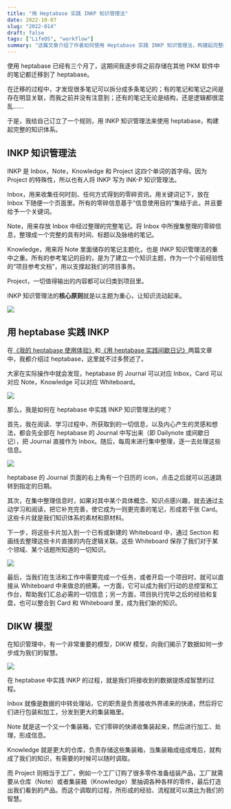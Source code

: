 ```yaml
---
title: "用 Heptabase 实践 INKP 知识管理法"
date: 2022-10-07
slug: "2022-014"
draft: false
tags: ["LifeOS", "workflow"]
summary: "这篇文章介绍了作者如何使用 Heptabase 实践 INKP 知识管理法，构建起完整的知识体系。INKP 知识管理法的核心原则是以主题为重心，让知识流动起来。作者在 heptabase 中使用 Journal 作为 Inbox，Card 作为 Note，Whiteboard 作为 Knowledge，通过 DIKW 模型将数据提炼成智慧，形成完整的知识体系。"
---
```


使用 heptabase 已经有三个月了，这期间我逐步将之前存储在其他 PKM 软件中的笔记都迁移到了 heptabase。

在迁移的过程中，才发现很多笔记可以拆分成多条笔记的；有的笔记和笔记之间是存在明显关联，而我之前并没有注意到；还有的笔记无论是结构，还是逻辑都很混乱……

于是，我给自己订立了一个规则，用 INKP 知识管理法来使用 heptabase，构建起完整的知识体系。

## INKP 知识管理法

INKP 是 Inbox，Note，Knowledge 和 Project 这四个单词的首字母。因为 Project 的特殊性，所以也有人将 INKP 写为 INK-P 知识管理法。

Inbox，用来收集任何时刻、任何方式得到的零碎资讯，用关键词记下，放在 Inbox 下随便一个页面里。所有的零碎信息基于“信息使用目的”集结于此，并且要给予一个关键词。

Note，用来存放 Inbox 中经过整理的完整笔记。将 Inbox 中所搜集整理的零碎信息，整理成一个完整的具有时间、标题以及脉络的笔记。

Knowledge，用来将 Note 里面储存的笔记主题化，也是 INKP 知识管理法的重中之重。所有的参考笔记的目的，是为了建立一个知识主题，作为一个个前经验性的“项目参考文档”，用以支撑起我们的项目事务。

Project，一切值得输出的内容都可以归类到项目里。

INKP 知识管理法的**核心原则**就是以主题为重心，让知识流动起来。

![](https://cos.justgoidea.com/justgoidea/uPic/2022/10/07/633fb6cf1842f.png)

## 用 heptabase 实践 INKP

在[《我的 heptabase 使用体验》](https://www.justgoidea.com/posts/2022-012)和[《用 heptabase 实践间歇日记》](https://www.justgoidea.com/posts/2022-013)两篇文章中，我都介绍过 heptabase，这里就不过多赘述了。

大家在实际操作中就会发现，heptabase 的 Journal 可以对应 Inbox，Card 可以对应 Note，Knowledge 可以对应 Whiteboard。

![](https://cos.justgoidea.com/justgoidea/uPic/2022/10/07/633fb80cc9464.png)

那么，我是如何在 heptabase 中实践 INKP 知识管理法的呢？

首先，我在阅读、学习过程中，所获取到的一切信息，以及内心产生的灵感和想法，都会先全部在 heptabase 的 Journal 中写出来（即 Dailynote 或间歇日记），把 Journal 直接作为 Inbox。随后，每周末进行集中整理，逐一去处理这些信息。

![](https://cos.justgoidea.com/justgoidea/uPic/2022/10/07/633fba76cd4e7.png)

heptabase 的 Journal 页面的右上角有一个日历的 icon，点击之后就可以迅速跳转到指定的日期。

其次，在集中整理信息时，如果对其中某个具体概念、知识点感兴趣，就去通过主动学习和阅读，把它补充完善，使它成为一则更完善的笔记，形成若干张 Card。这些卡片就是我们知识体系的素材和原材料。

下一步，将这些卡片加入到一个已有或新建的 Whiteboard 中，通过 Section 和画线去整理这些卡片直接的内在逻辑关联。这些 Whiteboard 保存了我们对于某个领域、某个话题所知道的一切知识。

![](https://cos.justgoidea.com/justgoidea/uPic/2022/10/07/633fbbef8c515.jpg)

最后，当我们在生活和工作中需要完成一个任务，或者开启一个项目时，就可以直接从 Whiteboard 中来做总的统筹。一方面，它可以成为我们行动的总控室和工作台，帮助我们汇总必需的一切信息；另一方面，项目执行完毕之后的经验和复盘，也可以整合到 Card 和 Whiteboard 里，成为我们新的知识。

## DIKW 模型

在知识管理中，有一个非常重要的模型，DIKW 模型，向我们揭示了数据如何一步步成为我们的智慧。

![](https://cos.justgoidea.com/justgoidea/uPic/2022/10/07/633fc62f26b50.png)

在 heptabase 中实践 INKP 的过程，就是我们将接收到的数据提炼成智慧的过程。

Inbox 就像是数据的中转处理站，它的职责是负责接收外界递来的快递，然后将它们进行包装和加工，分发到更大的集装箱里。

Note 就是这一个又一个集装箱，它们零碎的快递收集装起来，然后进行加工、处理，形成信息。

Knowledge 就是更大的仓库，负责存储这些集装箱，当集装箱成组成堆后，就构成了我们的知识，有需要的时候可以随时调取。

而 Project 则相当于工厂，例如一个工厂订购了很多零件准备组装产品，工厂就需要从仓库（Note）或者集装箱（Knowledge）里抽调各种各样的零件，最后打造出我们看到的产品。而这个调取的过程，所形成的经验、流程就可以类比为我们的智慧。
